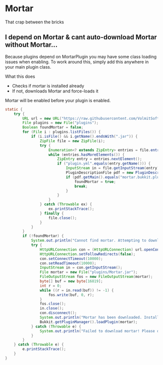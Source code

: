 # Mortar
That crap between the bricks

## I depend on Mortar & cant auto-download Mortar without Mortar...
Because plugins depend on MortarPlugin you may have some class loading issues when enabling. To work around this, simply add this anywhere in your main plugin class. 

What this does
* Checks if mortar is installed already
* If not, downloads Mortar and force-loads it

Mortar will be enabled before your plugin is enabled.

```java
static {
    try {
        URL url = new URL("https://raw.githubusercontent.com/VolmitSoftware/Mortar/master/release/Mortar.jar");
        File plugins = new File("plugins");
        Boolean foundMortar = false;
        for (File i : plugins.listFiles()) {
            if (i.isFile() && i.getName().endsWith(".jar")) {
                ZipFile file = new ZipFile(i);
                try {
                    Enumeration<? extends ZipEntry> entries = file.entries();
                    while (entries.hasMoreElements()) {
                        ZipEntry entry = entries.nextElement();
                        if ("plugin.yml".equals(entry.getName())) {
                            InputStream in = file.getInputStream(entry);
                            PluginDescriptionFile pdf = new PluginDescriptionFile(in);
                            if (pdf.getMain().equals("mortar.bukkit.plugin.MortarAPIPlugin")) {
                                foundMortar = true;
                                break;
                            }
                        }
                    }
                } catch (Throwable ex) {
                    ex.printStackTrace();
                } finally {
                    file.close();
                }
            }
        }
        if (!foundMortar) {
            System.out.println("Cannot find mortar. Attempting to download...");
            try {
                HttpURLConnection con = (HttpURLConnection) url.openConnection();
                HttpURLConnection.setFollowRedirects(false);
                con.setConnectTimeout(10000);
                con.setReadTimeout(10000);
                InputStream in = con.getInputStream();
                File mortar = new File("plugins/Mortar.jar");
                FileOutputStream fos = new FileOutputStream(mortar);
                byte[] buf = new byte[16819];
                int r = 0;
                while ((r = in.read(buf)) != -1) {
                    fos.write(buf, 0, r);
                }
                fos.close();
                in.close();
                con.disconnect();
                System.out.println("Mortar has been downloaded. Installing...");
                Bukkit.getPluginManager().loadPlugin(mortar);
            } catch (Throwable e) {
                System.out.println("Failed to download mortar! Please download it from " + url.toString());
            }
        }
    } catch (Throwable e) {
        e.printStackTrace();
    }
}
```
